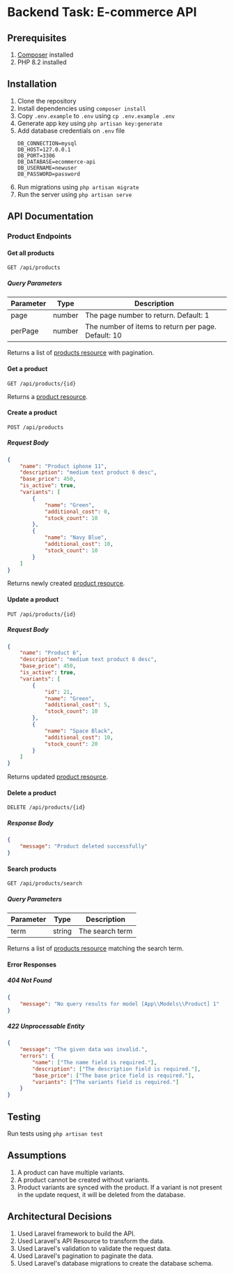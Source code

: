 # Backend Task: E-commerce API

## Prerequisites

1.  [Composer](https://getcomposer.org/) installed
2.  PHP 8.2 installed

## Installation

1.  Clone the repository
2.  Install dependencies using `composer install`
3.  Copy `.env.example` to `.env` using `cp .env.example .env`
4.  Generate app key using `php artisan key:generate`
5.  Add database credentials on `.env` file
    ```
    DB_CONNECTION=mysql
    DB_HOST=127.0.0.1
    DB_PORT=3306
    DB_DATABASE=ecommerce-api
    DB_USERNAME=newuser
    DB_PASSWORD=password
    ```
6.  Run migrations using `php artisan migrate`
7.  Run the server using `php artisan serve`

## API Documentation

### Product Endpoints

#### Get all products

`GET /api/products`

##### Query Parameters

| Parameter | Type   | Description                                         |
| --------- | ------ | --------------------------------------------------- |
| page      | number | The page number to return. Default: 1               |
| perPage   | number | The number of items to return per page. Default: 10 |

Returns a list of [products resource](https://github.com/subhamchbty/ecommerce-api/blob/main/product-resource.md) with pagination.

#### Get a product

`GET /api/products/{id}`

Returns a [product resource](https://github.com/subhamchbty/ecommerce-api/blob/main/product-resource.md).

#### Create a product

`POST /api/products`

##### Request Body

```json
{
    "name": "Product iphone 11",
    "description": "medium text product 6 desc",
    "base_price": 450,
    "is_active": true,
    "variants": [
        {
            "name": "Green",
            "additional_cost": 0,
            "stock_count": 10
        },
        {
            "name": "Navy Blue",
            "additional_cost": 10,
            "stock_count": 10
        }
    ]
}
```

Returns newly created [product resource](https://github.com/subhamchbty/ecommerce-api/blob/main/product-resource.md).

#### Update a product

`PUT /api/products/{id}`

##### Request Body

```json
{
    "name": "Product 6",
    "description": "medium text product 6 desc",
    "base_price": 450,
    "is_active": true,
    "variants": [
        {
            "id": 21,
            "name": "Green",
            "additional_cost": 5,
            "stock_count": 10
        },
        {
            "name": "Space Black",
            "additional_cost": 10,
            "stock_count": 20
        }
    ]
}
```

Returns updated [product resource](https://github.com/subhamchbty/ecommerce-api/blob/main/product-resource.md).

#### Delete a product

`DELETE /api/products/{id}`

##### Response Body

```json
{
    "message": "Product deleted successfully"
}
```

#### Search products

`GET /api/products/search`

##### Query Parameters

| Parameter | Type   | Description     |
| --------- | ------ | --------------- |
| term      | string | The search term |

Returns a list of [products resource](https://github.com/subhamchbty/ecommerce-api/blob/main/product-resource.md) matching the search term.

#### Error Responses

##### 404 Not Found

```json
{
    "message": "No query results for model [App\\Models\\Product] 1"
}
```

##### 422 Unprocessable Entity

```json
{
    "message": "The given data was invalid.",
    "errors": {
        "name": ["The name field is required."],
        "description": ["The description field is required."],
        "base_price": ["The base price field is required."],
        "variants": ["The variants field is required."]
    }
}
```

## Testing

Run tests using `php artisan test`

## Assumptions

1. A product can have multiple variants.
2. A product cannot be created without variants.
3. Product variants are synced with the product. If a variant is not present in the update request, it will be deleted from the database.

## Architectural Decisions

1. Used Laravel framework to build the API.
2. Used Laravel's API Resource to transform the data.
3. Used Laravel's validation to validate the request data.
4. Used Laravel's pagination to paginate the data.
5. Used Laravel's database migrations to create the database schema.
